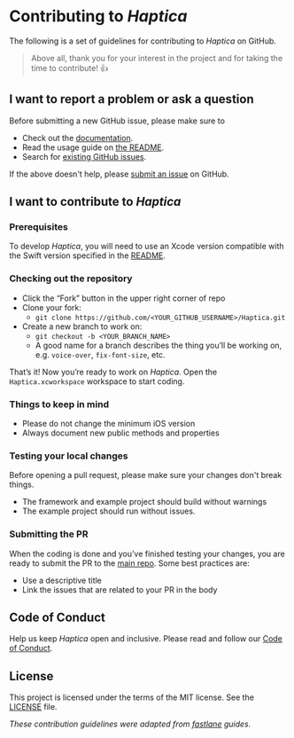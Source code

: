# Contributing to _Haptica_

The following is a set of guidelines for contributing to _Haptica_ on GitHub.

> Above all, thank you for your interest in the project and for taking the time to contribute! 👍

## I want to report a problem or ask a question

Before submitting a new GitHub issue, please make sure to

- Check out the [documentation](https://github.com/efremidze/Haptica).
- Read the usage guide on [the README](https://github.com/efremidze/Haptica/#usage).
- Search for [existing GitHub issues](https://github.com/efremidze/Haptica/issues).

If the above doesn't help, please [submit an issue](https://github.com/efremidze/Haptica/issues) on GitHub.

## I want to contribute to _Haptica_

### Prerequisites

To develop _Haptica_, you will need to use an Xcode version compatible with the Swift version specified in the [README](https://github.com/efremidze/Cluster/#requirements).

### Checking out the repository

- Click the “Fork” button in the upper right corner of repo
- Clone your fork:
    - `git clone https://github.com/<YOUR_GITHUB_USERNAME>/Haptica.git`
- Create a new branch to work on:
    - `git checkout -b <YOUR_BRANCH_NAME>`
    - A good name for a branch describes the thing you’ll be working on, e.g. `voice-over`, `fix-font-size`, etc.

That’s it! Now you’re ready to work on _Haptica_. Open the `Haptica.xcworkspace` workspace to start coding.

### Things to keep in mind

- Please do not change the minimum iOS version
- Always document new public methods and properties

### Testing your local changes

Before opening a pull request, please make sure your changes don't break things.

- The framework and example project should build without warnings
- The example project should run without issues.

### Submitting the PR

When the coding is done and you’ve finished testing your changes, you are ready to submit the PR to the [main repo](https://github.com/efremidze/Cluster). Some best practices are:

- Use a descriptive title
- Link the issues that are related to your PR in the body

## Code of Conduct

Help us keep _Haptica_ open and inclusive. Please read and follow our [Code of Conduct](CODE_OF_CONDUCT.md).

## License

This project is licensed under the terms of the MIT license. See the [LICENSE](LICENSE) file.

_These contribution guidelines were adapted from [_fastlane_](https://github.com/fastlane/fastlane) guides._

